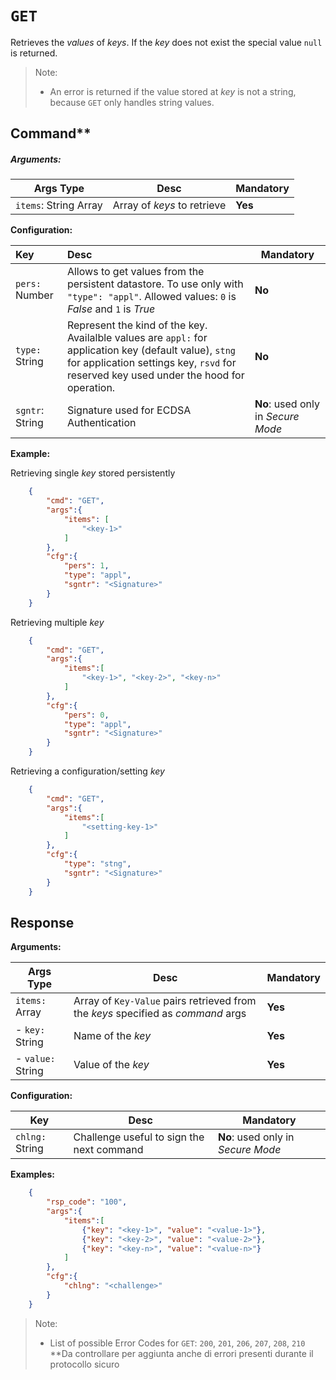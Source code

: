 # `GET`
Retrieves the *values* of *keys*. If the *key* does not exist the special value `null` is returned. 

>Note: 
>
>- An error is returned if the value stored at *key* is not a string, because `GET` only handles string values.

## Command**

##### **Arguments:**

| Args Type   | Desc      | Mandatory |
| ----- | --------- | --------- |
| `items`: String Array | Array of *keys* to retrieve | **Yes**       |

**Configuration:**

| Key     | Desc                                    | Mandatory                        |
| :------ | :-------------------------------------- | -------------------------------- |
| `pers:` Number    | Allows to get values from the persistent datastore. To use only with `"type": "appl"`. Allowed values: `0` is *False* and `1` is *True*  | **No**  |
| `type:` String    | Represent the kind of the key. Availalble values are `appl:` for application key (default value), `stng` for application settings key, `rsvd` for reserved key used under the hood for operation.  | **No** |                   |
| `sgntr`: String | Signature used for ECDSA Authentication | **No**: used only in *Secure Mode* |

**Example:**

Retrieving single *key* stored persistently
```json
    {
        "cmd": "GET",
        "args":{
            "items": [
                "<key-1>"
            ]
        },
        "cfg":{
            "pers": 1,
            "type": "appl",
            "sgntr": "<Signature>"
        }
    }
```

Retrieving multiple *key*
```json
    {
        "cmd": "GET",
        "args":{
            "items":[
                "<key-1>", "<key-2>", "<key-n>"
            ]
        },
        "cfg":{
            "pers": 0,
            "type": "appl",
            "sgntr": "<Signature>"
        }
    }
```

Retrieving a configuration/setting *key*
```json
    {
        "cmd": "GET",
        "args":{
            "items":[
                "<setting-key-1>"
            ]
        },
        "cfg":{
            "type": "stng",
            "sgntr": "<Signature>"
        }
    }
```

## Response

**Arguments:** 

| Args Type     | Desc                       | Mandatory |
| ------- | -------------------------- | --------- |
| `items:` Array  | Array of `Key-Value` pairs retrieved from the *keys* specified as *command* args | **Yes**       |
| - `key:` String    | Name of the *key*             | **Yes**       |
| - `value:` String  | Value of the *key*            | **Yes**       |


**Configuration:**

| Key     | Desc                                      | Mandatory                        |
| ------- | ----------------------------------------- | -------------------------------- |
| `chlng:` String | Challenge useful to sign the next command | **No**: used only in *Secure Mode* |

**Examples:**

```json
    {
        "rsp_code": "100",
        "args":{
            "items":[
                {"key": "<key-1>", "value": "<value-1>"},
                {"key": "<key-2>", "value": "<value-2>"},
                {"key": "<key-n>", "value": "<value-n>"}
            ]
        },
        "cfg":{
            "chlng": "<challenge>"
        }
    }
```

>Note:
>
>- List of possible Error Codes for `GET`: `200`, `201`, `206`, `207`, `208`, `210`	**Da controllare per aggiunta anche di errori presenti durante il protocollo sicuro
